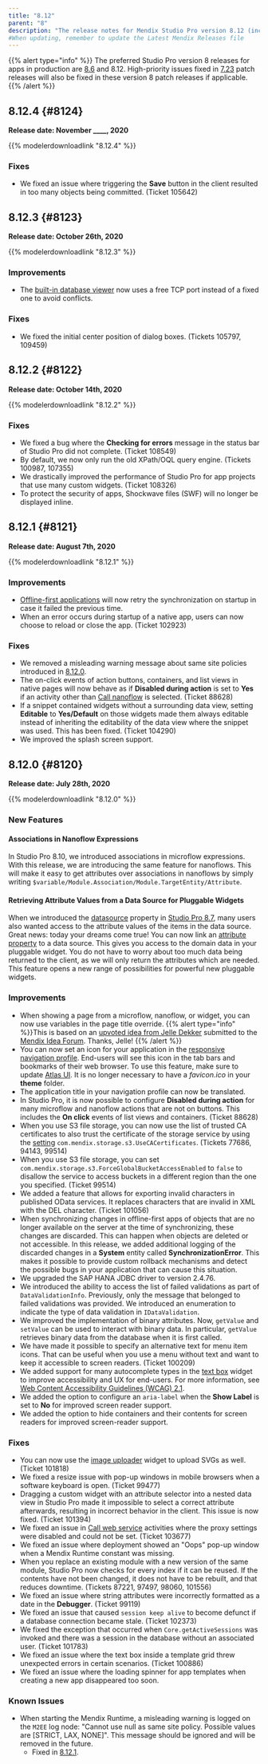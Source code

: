 ```yaml
---
title: "8.12"
parent: "8"
description: "The release notes for Mendix Studio Pro version 8.12 (including all patches) with details on new features, bug fixes, and known issues."
#When updating, remember to update the Latest Mendix Releases file
---
```


{{% alert type="info" %}}
The preferred Studio Pro version 8 releases for apps in production are [8.6](8.6) and 8.12. High-priority issues fixed in [7.23](7.23) patch releases will also be fixed in these version 8 patch releases if applicable.
{{% /alert %}}

## 8.12.4 {#8124}

**Release date: November ____, 2020**

{{% modelerdownloadlink "8.12.4" %}}

### Fixes

* We fixed an issue where triggering the **Save** button in the client resulted in too many objects being committed. (Ticket 105642)

## 8.12.3 {#8123}

**Release date: October 26th, 2020**

{{% modelerdownloadlink "8.12.3" %}}

### Improvements

* The [built-in database viewer](/howto/collaboration-requirements-management/sharing-the-development-database) now uses a free TCP port instead of a fixed one to avoid conflicts.

### Fixes

* We fixed the initial center position of dialog boxes. (Tickets 105797, 109459)

## 8.12.2 {#8122}

**Release date: October 14th, 2020**

{{% modelerdownloadlink "8.12.2" %}}

### Fixes

* We fixed a bug where the **Checking for errors** message in the status bar of Studio Pro did not complete. (Ticket 108549)
* By default, we now only run the old XPath/OQL query engine. (Tickets 100987, 107355)
* We drastically improved the performance of Studio Pro for app projects that use many custom widgets. (Ticket 108326)
* To protect the security of apps, Shockwave files (SWF) will no longer be displayed inline.

## 8.12.1 {#8121}

**Release date: August 7th, 2020**

{{% modelerdownloadlink "8.12.1" %}}

### Improvements

* [Offline-first applications](/refguide/offline-first) will now retry the synchronization on startup in case it failed the previous time.
* When an error occurs during startup of a native app, users can now choose to reload or close the app. (Ticket 102923)

### Fixes

* <a name="samesite-error-message"></a>We removed a misleading warning message about same site policies introduced in [8.12.0](#8120).
* The on-click events of action buttons, containers, and list views in native pages will now behave as if **Disabled during action** is set to **Yes** if an activity other than [Call nanoflow](/refguide/nanoflow-call) is selected. (Ticket 88628)
* If a snippet contained widgets without a surrounding data view, setting **Editable** to **Yes/Default** on those widgets made them always editable instead of inheriting the editability of the data view where the snippet was used. This has been fixed. (Ticket 104290)
* We improved the splash screen support.

## 8.12.0 {#8120}

**Release date: July 28th, 2020**

{{% modelerdownloadlink "8.12.0" %}}

### New Features

#### Associations in Nanoflow Expressions

In Studio Pro 8.10, we introduced associations in microflow expressions. With this release, we are introducing the same feature for nanoflows. This will make it easy to get attributes over associations in nanoflows by simply writing `$variable/Module.Association/Module.TargetEntity/Attribute`.

#### Retrieving Attribute Values from a Data Source for Pluggable Widgets

When we introduced the [datasource](/apidocs-mxsdk/apidocs/property-types-pluggable-widgets#datasource) property in [Studio Pro 8.7](/releasenotes/studio-pro/8.7#capability), many users also wanted access to the attribute values of the items in the data source. Great news: today your dreams come true! You can now link an [attribute property](/apidocs-mxsdk/apidocs/property-types-pluggable-widgets#attribute) to a data source. This gives you access to the domain data in your pluggable widget. You do not have to worry about too much data being returned to the client, as we will only return the attributes which are needed. This feature opens a new range of possibilities for powerful new pluggable widgets.

### Improvements

* When showing a page from a microflow, nanoflow, or widget, you can now use variables in the page title override. 
    {{% alert type="info" %}}This is based on an [upvoted idea from Jelle Dekker](https://forum.mendixcloud.com/link/ideas/76) submitted to the [Mendix Idea Forum](https://forum.mendixcloud.com/link/ideas). Thanks, Jelle!
    {{% /alert %}}
* You can now set an icon for your application in the [responsive navigation profile](/refguide/navigation#profiles). End-users will see this icon in the tab bars and bookmarks of their web browser. To use this feature, make sure to update [Atlas UI](/appstore/modules/atlas-ui-resources). It is no longer necessary to have a *favicon.ico* in your **theme** folder.
* The application title in your navigation profile can now be translated.
* In Studio Pro, it is now possible to configure **Disabled during action** for many microflow and nanoflow actions that are not on buttons. This includes the **On click** events of list views and containers. (Ticket 88628)
* When you use S3 file storage, you can now use the list of trusted CA certificates to also trust the certificate of the storage service by using the [setting](/refguide/custom-settings#5-amazon-s3-storage-service-settings) `com.mendix.storage.s3.UseCACertificates`. (Tickets 77686, 94143, 99514)
* When you use S3 file storage, you can set `com.mendix.storage.s3.ForceGlobalBucketAccessEnabled` to `false` to disallow the service to access buckets in a different region than the one you specified. (Ticket 99514)
* We added a feature that allows for exporting invalid characters in published OData services. It replaces characters that are invalid in XML with the DEL character. (Ticket 101056)
* When synchronizing changes in offline-first apps of objects that are no longer available on the server at the time of synchronizing, these changes are discarded. This can happen when objects are deleted or not accessible. In this release, we added additional logging of the discarded changes in a **System** entity called **SynchronizationError**. This makes it possible to provide custom rollback mechanisms and detect the possible bugs in your application that can cause this situation.
* We upgraded the SAP HANA JDBC driver to version 2.4.76.
* We introduced the ability to access the list of failed validations as part of `DataValidationInfo`. Previously, only the message that belonged to failed validations was provided. We introduced an enumeration to indicate the type of data validation in `IDataValidation`.
* We improved the implementation of binary attributes. Now, `getValue` and `setValue` can be used to interact with binary data. In particular, `getValue` retrieves binary data from the database when it is first called.
* We have made it possible to specify an alternative text for menu item icons. That can be useful when you use a menu without text and want to keep it accessible to screen readers. (Ticket 100209)
* We added support for many autocomplete types in the [text box](/refguide/text-box) widget to improve accessibility and UX for end-users. For more information, see [Web Content Accessibility Guidelines (WCAG) 2.1](https://www.w3.org/TR/WCAG21/#input-purposes).
* We added the option to configure an `aria-label` when the **Show Label** is set to **No** for improved screen reader support.
* We added the option to hide containers and their contents for screen readers for improved screen-reader support.

### Fixes

* You can now use the [image uploader](/refguide/image-uploader) widget to upload SVGs as well. (Ticket 101818)
* We fixed a resize issue with pop-up windows in mobile browsers when a software keyboard is open. (Ticket 99477)
* Dragging a custom widget with an attribute selector into a nested data view in Studio Pro made it impossible to select a correct attribute afterwards, resulting in incorrect behavior in the client. This issue is now fixed. (Ticket 101394)
* We fixed an issue in [Call web service](/refguide/call-web-service-action) activities where the proxy settings were disabled and could not be set. (Ticket 103677)
* We fixed an issue where deployment showed an "Oops" pop-up window when a Mendix Runtime constant was missing.
* When you replace an existing module with a new version of the same module, Studio Pro now checks for every index if it can be reused. If the contents have not been changed, it does not have to be rebuilt, and that reduces downtime. (Tickets 87221, 97497, 98060, 101556)
* We fixed an issue where string attributes were incorrectly formatted as a date in the **Debugger**. (Ticket 99119)
* We fixed an issue that caused `session keep alive` to become defunct if a database connection became stale. (Ticket 102373)
* We fixed the exception that occurred when `Core.getActiveSessions` was invoked and there was a session in the database without an associated user. (Ticket 101783)
* We fixed an issue where the text box inside a template grid threw unexpected errors in certain scenarios. (Ticket 100886)
* We fixed an issue where the loading spinner for app templates when creating a new app disappeared too soon.

### Known Issues

* When starting the Mendix Runtime, a misleading warning is logged on the `M2EE` log node: "Cannot use null as same site policy. Possible values are [STRICT, LAX, NONE]". This message should be ignored and will be removed in the future. 
    * Fixed in [8.12.1](#samesite-error-message).
